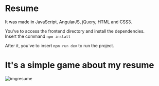 # Resume
It was made in JavaScript, AngularJS, jQuery, HTML and CSS3.

You've to access the frontend directory and install the dependencies.<br>
Insert the command `npm install`<br>

After it, you've to insert `npm run dev` to run the project.

# It's a simple game about my resume
![imgresume](https://user-images.githubusercontent.com/29846498/30515385-f3b942bc-9afc-11e7-9286-1bfa58f870af.png)


